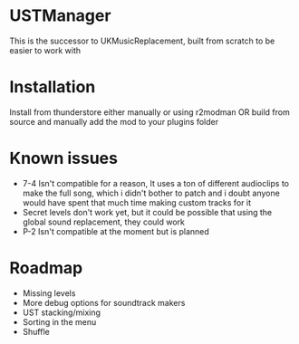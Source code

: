 # USTManager

This is the successor to UKMusicReplacement, built from scratch to be easier to work with

# Installation

Install from thunderstore either manually or using r2modman OR build from source and manually add the mod to your plugins folder

# Known issues

- 7-4 Isn't compatible for a reason, It uses a ton of different audioclips to make the full song, which i didn't bother to patch and i doubt anyone would have spent that much time making custom tracks for it
- Secret levels don't work yet, but it could be possible that using the global sound replacement, they could work
- P-2 Isn't compatible at the moment but is planned

# Roadmap

- Missing levels
- More debug options for soundtrack makers
- UST stacking/mixing
- Sorting in the menu
- Shuffle
